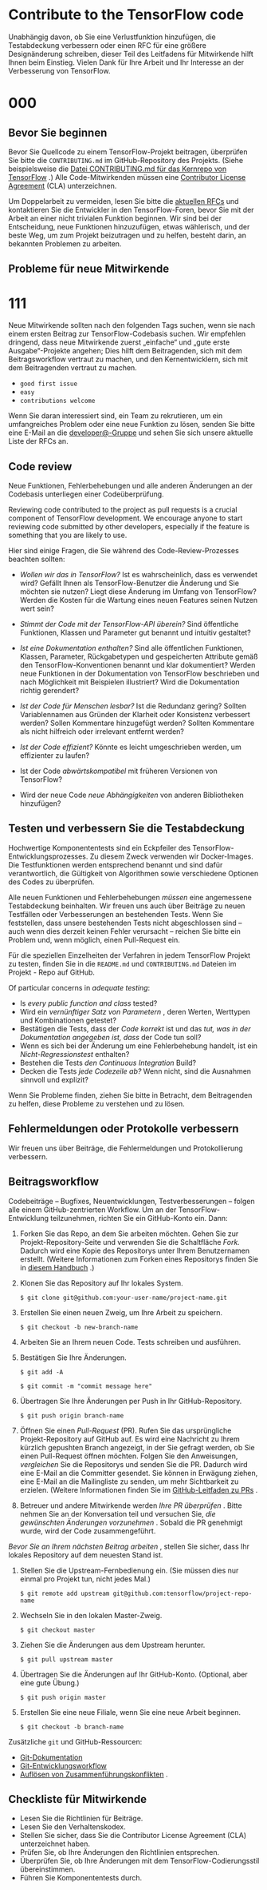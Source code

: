 # Contribute to the TensorFlow code

Unabhängig davon, ob Sie eine Verlustfunktion hinzufügen, die Testabdeckung verbessern oder einen RFC für eine größere Designänderung schreiben, dieser Teil des Leitfadens für Mitwirkende hilft Ihnen beim Einstieg. Vielen Dank für Ihre Arbeit und Ihr Interesse an der Verbesserung von TensorFlow.

# 000

## Bevor Sie beginnen

Bevor Sie Quellcode zu einem TensorFlow-Projekt beitragen, überprüfen Sie bitte die `CONTRIBUTING.md` im GitHub-Repository des Projekts. (Siehe beispielsweise die [Datei CONTRIBUTING.md für das Kernrepo von TensorFlow](https://github.com/tensorflow/tensorflow/blob/master/CONTRIBUTING.md) .) Alle Code-Mitwirkenden müssen eine [Contributor License Agreement](https://cla.developers.google.com/clas) (CLA) unterzeichnen.

Um Doppelarbeit zu vermeiden, lesen Sie bitte die [aktuellen RFCs](https://github.com/tensorflow/community/tree/master/rfcs) und kontaktieren Sie die Entwickler in den TensorFlow-Foren, bevor Sie mit der Arbeit an einer nicht trivialen Funktion beginnen. Wir sind bei der Entscheidung, neue Funktionen hinzuzufügen, etwas wählerisch, und der beste Weg, um zum Projekt beizutragen und zu helfen, besteht darin, an bekannten Problemen zu arbeiten.

## Probleme für neue Mitwirkende

# 111

Neue Mitwirkende sollten nach den folgenden Tags suchen, wenn sie nach einem ersten Beitrag zur TensorFlow-Codebasis suchen. Wir empfehlen dringend, dass neue Mitwirkende zuerst „einfache“ und „gute erste Ausgabe“-Projekte angehen; Dies hilft dem Beitragenden, sich mit dem Beitragsworkflow vertraut zu machen, und den Kernentwicklern, sich mit dem Beitragenden vertraut zu machen.

- `good first issue`
- `easy`
- `contributions welcome`

Wenn Sie daran interessiert sind, ein Team zu rekrutieren, um ein umfangreiches Problem oder eine neue Funktion zu lösen, senden Sie bitte eine E-Mail an die [developer@-Gruppe](https://groups.google.com/a/tensorflow.org/forum/#!forum/developers) und sehen Sie sich unsere aktuelle Liste der RFCs an.

## Code review

Neue Funktionen, Fehlerbehebungen und alle anderen Änderungen an der Codebasis unterliegen einer Codeüberprüfung.

Reviewing code contributed to the project as pull requests is a crucial component of TensorFlow development. We encourage anyone to start reviewing code submitted by other developers, especially if the feature is something that you are likely to use.

Hier sind einige Fragen, die Sie während des Code-Review-Prozesses beachten sollten:

- *Wollen wir das in TensorFlow?* Ist es wahrscheinlich, dass es verwendet wird? Gefällt Ihnen als TensorFlow-Benutzer die Änderung und Sie möchten sie nutzen? Liegt diese Änderung im Umfang von TensorFlow? Werden die Kosten für die Wartung eines neuen Features seinen Nutzen wert sein?

- *Stimmt der Code mit der TensorFlow-API überein?* Sind öffentliche Funktionen, Klassen und Parameter gut benannt und intuitiv gestaltet?

- *Ist eine Dokumentation enthalten?* Sind alle öffentlichen Funktionen, Klassen, Parameter, Rückgabetypen und gespeicherten Attribute gemäß den TensorFlow-Konventionen benannt und klar dokumentiert? Werden neue Funktionen in der Dokumentation von TensorFlow beschrieben und nach Möglichkeit mit Beispielen illustriert? Wird die Dokumentation richtig gerendert?

- *Ist der Code für Menschen lesbar?* Ist die Redundanz gering? Sollten Variablennamen aus Gründen der Klarheit oder Konsistenz verbessert werden? Sollen Kommentare hinzugefügt werden? Sollten Kommentare als nicht hilfreich oder irrelevant entfernt werden?

- *Ist der Code effizient?* Könnte es leicht umgeschrieben werden, um effizienter zu laufen?

- Ist der Code *abwärtskompatibel* mit früheren Versionen von TensorFlow?

- Wird der neue Code *neue Abhängigkeiten* von anderen Bibliotheken hinzufügen?

## Testen und verbessern Sie die Testabdeckung

Hochwertige Komponententests sind ein Eckpfeiler des TensorFlow-Entwicklungsprozesses. Zu diesem Zweck verwenden wir Docker-Images. Die Testfunktionen werden entsprechend benannt und sind dafür verantwortlich, die Gültigkeit von Algorithmen sowie verschiedene Optionen des Codes zu überprüfen.

Alle neuen Funktionen und Fehlerbehebungen *müssen* eine angemessene Testabdeckung beinhalten. Wir freuen uns auch über Beiträge zu neuen Testfällen oder Verbesserungen an bestehenden Tests. Wenn Sie feststellen, dass unsere bestehenden Tests nicht abgeschlossen sind – auch wenn dies derzeit keinen Fehler verursacht – reichen Sie bitte ein Problem und, wenn möglich, einen Pull-Request ein.

Für die speziellen Einzelheiten der Verfahren in jedem TensorFlow Projekt zu testen, finden Sie in die `README.md` und `CONTRIBUTING.md` Dateien im Projekt - Repo auf GitHub.

Of particular concerns in *adequate testing*:

- Is *every public function and class* tested?
- Wird ein *vernünftiger Satz von Parametern* , deren Werten, Werttypen und Kombinationen getestet?
- Bestätigen die Tests, dass der *Code korrekt* ist und das *tut, was in der Dokumentation angegeben ist, dass* der Code tun soll?
- Wenn es sich bei der Änderung um eine Fehlerbehebung handelt, ist ein *Nicht-Regressionstest* enthalten?
- Bestehen die Tests *den Continuous Integration* Build?
- Decken die Tests *jede Codezeile ab?* Wenn nicht, sind die Ausnahmen sinnvoll und explizit?

Wenn Sie Probleme finden, ziehen Sie bitte in Betracht, dem Beitragenden zu helfen, diese Probleme zu verstehen und zu lösen.

## Fehlermeldungen oder Protokolle verbessern

Wir freuen uns über Beiträge, die Fehlermeldungen und Protokollierung verbessern.

## Beitragsworkflow

Codebeiträge – Bugfixes, Neuentwicklungen, Testverbesserungen – folgen alle einem GitHub-zentrierten Workflow. Um an der TensorFlow-Entwicklung teilzunehmen, richten Sie ein GitHub-Konto ein. Dann:

1. Forken Sie das Repo, an dem Sie arbeiten möchten. Gehen Sie zur Projekt-Repository-Seite und verwenden Sie die Schaltfläche *Fork.* Dadurch wird eine Kopie des Repositorys unter Ihrem Benutzernamen erstellt. (Weitere Informationen zum Forken eines Repositorys finden Sie in [diesem Handbuch](https://help.github.com/articles/fork-a-repo/) .)

2. Klonen Sie das Repository auf Ihr lokales System.

    `$ git clone git@github.com:your-user-name/project-name.git`

3. Erstellen Sie einen neuen Zweig, um Ihre Arbeit zu speichern.

    `$ git checkout -b new-branch-name`

4. Arbeiten Sie an Ihrem neuen Code. Tests schreiben und ausführen.

5. Bestätigen Sie Ihre Änderungen.

    `$ git add -A`

    `$ git commit -m "commit message here"`

6. Übertragen Sie Ihre Änderungen per Push in Ihr GitHub-Repository.

    `$ git push origin branch-name`

7. Öffnen Sie einen *Pull-Request* (PR). Rufen Sie das ursprüngliche Projekt-Repository auf GitHub auf. Es wird eine Nachricht zu Ihrem kürzlich gepushten Branch angezeigt, in der Sie gefragt werden, ob Sie einen Pull-Request öffnen möchten. Folgen Sie den Anweisungen, *vergleichen* Sie die Repositorys und senden Sie die PR. Dadurch wird eine E-Mail an die Committer gesendet. Sie können in Erwägung ziehen, eine E-Mail an die Mailingliste zu senden, um mehr Sichtbarkeit zu erzielen. (Weitere Informationen finden Sie im [GitHub-Leitfaden zu PRs](https://help.github.com/articles/creating-a-pull-request-from-a-fork) .

8. Betreuer und andere Mitwirkende werden *Ihre PR überprüfen* . Bitte nehmen Sie an der Konversation teil und versuchen Sie, *die gewünschten Änderungen vorzunehmen* . Sobald die PR genehmigt wurde, wird der Code zusammengeführt.

*Bevor Sie an Ihrem nächsten Beitrag arbeiten* , stellen Sie sicher, dass Ihr lokales Repository auf dem neuesten Stand ist.

1. Stellen Sie die Upstream-Fernbedienung ein. (Sie müssen dies nur einmal pro Projekt tun, nicht jedes Mal.)

    `$ git remote add upstream git@github.com:tensorflow/project-repo-name`

2. Wechseln Sie in den lokalen Master-Zweig.

    `$ git checkout master`

3. Ziehen Sie die Änderungen aus dem Upstream herunter.

    `$ git pull upstream master`

4. Übertragen Sie die Änderungen auf Ihr GitHub-Konto. (Optional, aber eine gute Übung.)

    `$ git push origin master`

5. Erstellen Sie eine neue Filiale, wenn Sie eine neue Arbeit beginnen.

    `$ git checkout -b branch-name`

Zusätzliche `git` und GitHub-Ressourcen:

- [Git-Dokumentation](https://git-scm.com/documentation)
- [Git-Entwicklungsworkflow](https://docs.scipy.org/doc/numpy/dev/gitwash/development_workflow.html)
- [Auflösen von Zusammenführungskonflikten](https://help.github.com/articles/resolving-a-merge-conflict-using-the-command-line/) .

## Checkliste für Mitwirkende

- Lesen Sie die Richtlinien für Beiträge.
- Lesen Sie den Verhaltenskodex.
- Stellen Sie sicher, dass Sie die Contributor License Agreement (CLA) unterzeichnet haben.
- Prüfen Sie, ob Ihre Änderungen den Richtlinien entsprechen.
- Überprüfen Sie, ob Ihre Änderungen mit dem TensorFlow-Codierungsstil übereinstimmen.
- Führen Sie Komponententests durch.
